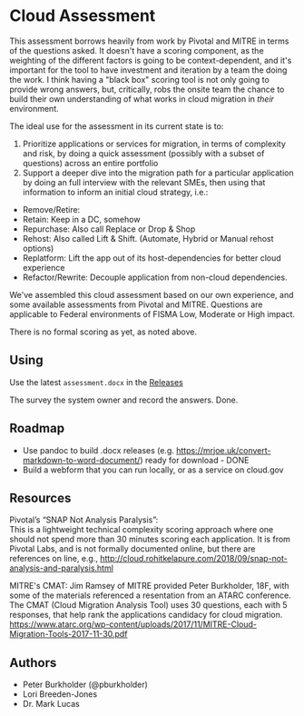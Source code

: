 # Cloud Assessment

This assessment borrows heavily from work by Pivotal and MITRE in terms of the questions asked. It doesn't have a scoring component, as the weighting of the different factors is going to be context-dependent, and it's important for the tool to have investment and iteration by a team the doing the work. I think having a "black box" scoring tool is not only going to provide wrong answers, but, critically, robs the onsite team the chance to build their own understanding of what works in cloud migration in _their_ environment.

The ideal use for the assessment in its current state is to: 

1. Prioritize applications or services for migration, in terms of complexity and risk, by doing a quick assessment (possibly with a subset of questions) across an entire portfolio
2. Support a deeper dive into the migration path for a particular application by doing an full interview with the relevant SMEs, then using that information to inform an initial cloud strategy, i.e.:

  * Remove/Retire:
  * Retain: Keep in a DC, somehow
  * Repurchase: Also call Replace or Drop &amp; Shop
  * Rehost: Also called Lift &amp; Shift. (Automate, Hybrid or Manual rehost options)
  * Replatform: Lift the app out of its host-dependencies for better cloud experience
  * Refactor/Rewrite: Decouple application from non-cloud dependencies.

We've assembled this cloud assessment based on our own experience, and some available assessments from Pivotal and MITRE. Questions are applicable to Federal environments of FISMA Low, Moderate or High impact.

There is no formal scoring as yet, as noted above.

## Using

Use the latest `assessment.docx` in the [Releases](https://github.com/18F/cloud-assessment/releases)

The survey the system owner and record the answers. Done.

## Roadmap

* Use pandoc to build .docx releases (e.g. https://mrjoe.uk/convert-markdown-to-word-document/) ready for download - DONE
* Build a webform that you can run locally, or as a service on cloud.gov


## Resources

Pivotal’s “SNAP Not Analysis Paralysis”:  
This is a lightweight technical complexity scoring approach where one should not spend more than 30 minutes scoring each application. It is from Pivotal Labs, and is not formally documented online, but there are references on line, e.g., http://cloud.rohitkelapure.com/2018/09/snap-not-analysis-and-paralysis.html

MITRE's CMAT: Jim Ramsey of MITRE provided Peter Burkholder, 18F, with some of the materials referenced a resentation from an ATARC conference.  The CMAT (Cloud Migration Analysis Tool) uses 30 questions, each with 5 responses, that help rank the applications candidacy for cloud migration. https://www.atarc.org/wp-content/uploads/2017/11/MITRE-Cloud-Migration-Tools-2017-11-30.pdf

## Authors

* Peter Burkholder (@pburkholder)
* Lori Breeden-Jones
* Dr. Mark Lucas

